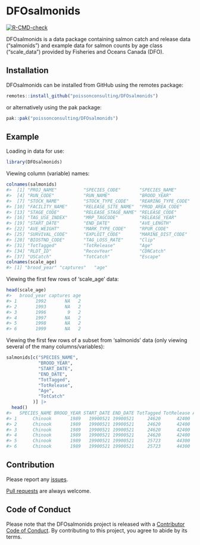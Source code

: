 
<!-- README.md is generated from README.Rmd. Please edit that file -->

# DFOsalmonids

<!-- badges: start -->

[![R-CMD-check](https://github.com/poissonconsulting/DFOsalmonids/actions/workflows/R-CMD-check.yaml/badge.svg)](https://github.com/poissonconsulting/DFOsalmonids/actions/workflows/R-CMD-check.yaml)
<!-- badges: end -->

DFOsalmonids is a data package containing salmon catch and release data
(“salmonids”) and example data for salmon counts by age class
(“scale_data”) provided by Fisheries and Oceans Canada (DFO).

## Installation

DFOsalmonids can be installed from GitHub using the remotes package:

``` r
remotes::install_github("poissonconsulting/DFOsalmonids")
```

or alternatively using the pak package:

``` r
pak::pak("poissonconsulting/DFOsalmonids")
```

## Example

Loading in data for use:

``` r
library(DFOsalmonids)
```

Viewing column (variable) names:

``` r
colnames(salmonids)
#>  [1] "PROJ_NAME"          "SPECIES_CODE"       "SPECIES_NAME"      
#>  [4] "RUN_CODE"           "RUN_NAME"           "BROOD_YEAR"        
#>  [7] "STOCK_NAME"         "STOCK_TYPE_CODE"    "REARING_TYPE_CODE" 
#> [10] "FACILITY_NAME"      "RELEASE_SITE_NAME"  "PROD_AREA_CODE"    
#> [13] "STAGE_CODE"         "RELEASE_STAGE_NAME" "RELEASE_CODE"      
#> [16] "TAG_USE_INDEX"      "MRP_TAGCODE"        "RELEASE_YEAR"      
#> [19] "START_DATE"         "END_DATE"           "AVE_LENGTH"        
#> [22] "AVE_WEIGHT"         "MARK_TYPE_CODE"     "RPUR_CODE"         
#> [25] "SURVIVAL_CODE"      "EXPLOIT_CODE"       "MARINE_DIST_CODE"  
#> [28] "BIOSTND_CODE"       "TAG_LOSS_RATE"      "Clip"              
#> [31] "TotTagged"          "TotRelease"         "Age"               
#> [34] "RLDT_ID"            "RecovYear"          "CDNCatch"          
#> [37] "USCatch"            "TotCatch"           "Escape"
colnames(scale_age)
#> [1] "brood_year" "captures"   "age"
```

Viewing the first few rows of ‘scale_age’ data:

``` r
head(scale_age)
#>   brood_year captures age
#> 1       1992       NA   2
#> 2       1993       NA   2
#> 3       1996        9   2
#> 4       1997       NA   2
#> 5       1998       NA   2
#> 6       1999       NA   2
```

Viewing the first few rows of a subset from ‘salmonids’ data (only
viewing several of the many columns/variables):

``` r
salmonids[c("SPECIES_NAME",
            "BROOD_YEAR",
            "START_DATE",
            "END_DATE",
            "TotTagged",
            "TotRelease",
            "Age",
            "TotCatch"
          )] |>
  head()
#>   SPECIES_NAME BROOD_YEAR START_DATE END_DATE TotTagged TotRelease Age TotCatch
#> 1      Chinook       1989   19900521 19900521     24620      42400   2     6.85
#> 2      Chinook       1989   19900521 19900521     24620      42400   3    42.10
#> 3      Chinook       1989   19900521 19900521     24620      42400   4   181.66
#> 4      Chinook       1989   19900521 19900521     24620      42400   5    24.12
#> 5      Chinook       1989   19900521 19900521     25723      44300   2    14.21
#> 6      Chinook       1989   19900521 19900521     25723      44300   3    60.63
```

## Contribution

Please report any
[issues](https://github.com/poissonconsulting/DFOsalmonids/issues).

[Pull requests](https://github.com/poissonconsulting/DFOsalmonids/pulls)
are always welcome.

## Code of Conduct

Please note that the DFOsalmonids project is released with a
[Contributor Code of
Conduct](https://contributor-covenant.org/version/2/1/CODE_OF_CONDUCT.html).
By contributing to this project, you agree to abide by its terms.
